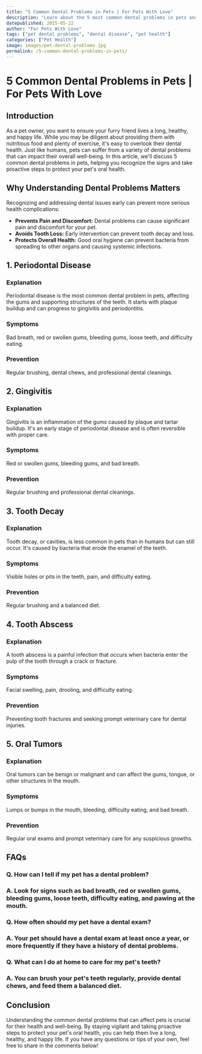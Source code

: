 ```yaml
---
title: "5 Common Dental Problems in Pets | For Pets With Love"
description: "Learn about the 5 most common dental problems in pets and how to protect your furry friend's oral health."
datepublished: 2025-05-22
author: "For Pets With Love"
tags: ["pet dental problems", "dental disease", "pet health"]
categories: ["Pet Health"]
image: images/pet-dental-problems.jpg
permalink: /5-common-dental-problems-in-pets/
---
```


# 5 Common Dental Problems in Pets | For Pets With Love

## Introduction

As a pet owner, you want to ensure your furry friend lives a long, healthy, and happy life. While you may be diligent about providing them with nutritious food and plenty of exercise, it's easy to overlook their dental health. Just like humans, pets can suffer from a variety of dental problems that can impact their overall well-being. In this article, we'll discuss 5 common dental problems in pets, helping you recognize the signs and take proactive steps to protect your pet's oral health.

## Why Understanding Dental Problems Matters

Recognizing and addressing dental issues early can prevent more serious health complications:

*   **Prevents Pain and Discomfort:** Dental problems can cause significant pain and discomfort for your pet.
*   **Avoids Tooth Loss:** Early intervention can prevent tooth decay and loss.
*   **Protects Overall Health:** Good oral hygiene can prevent bacteria from spreading to other organs and causing systemic infections.

## 1. Periodontal Disease

### Explanation

Periodontal disease is the most common dental problem in pets, affecting the gums and supporting structures of the teeth. It starts with plaque buildup and can progress to gingivitis and periodontitis.

### Symptoms

Bad breath, red or swollen gums, bleeding gums, loose teeth, and difficulty eating.

### Prevention

Regular brushing, dental chews, and professional dental cleanings.

## 2. Gingivitis

### Explanation

Gingivitis is an inflammation of the gums caused by plaque and tartar buildup. It's an early stage of periodontal disease and is often reversible with proper care.

### Symptoms

Red or swollen gums, bleeding gums, and bad breath.

### Prevention

Regular brushing and professional dental cleanings.

## 3. Tooth Decay

### Explanation

Tooth decay, or cavities, is less common in pets than in humans but can still occur. It's caused by bacteria that erode the enamel of the teeth.

### Symptoms

Visible holes or pits in the teeth, pain, and difficulty eating.

### Prevention

Regular brushing and a balanced diet.

## 4. Tooth Abscess

### Explanation

A tooth abscess is a painful infection that occurs when bacteria enter the pulp of the tooth through a crack or fracture.

### Symptoms

Facial swelling, pain, drooling, and difficulty eating.

### Prevention

Preventing tooth fractures and seeking prompt veterinary care for dental injuries.

## 5. Oral Tumors

### Explanation

Oral tumors can be benign or malignant and can affect the gums, tongue, or other structures in the mouth.

### Symptoms

Lumps or bumps in the mouth, bleeding, difficulty eating, and bad breath.

### Prevention

Regular oral exams and prompt veterinary care for any suspicious growths.

## FAQs

### Q. How can I tell if my pet has a dental problem?

### A. Look for signs such as bad breath, red or swollen gums, bleeding gums, loose teeth, difficulty eating, and pawing at the mouth.

### Q. How often should my pet have a dental exam?

### A. Your pet should have a dental exam at least once a year, or more frequently if they have a history of dental problems.

### Q. What can I do at home to care for my pet's teeth?

### A. You can brush your pet's teeth regularly, provide dental chews, and feed them a balanced diet.

## Conclusion

Understanding the common dental problems that can affect pets is crucial for their health and well-being. By staying vigilant and taking proactive steps to protect your pet's oral health, you can help them live a long, healthy, and happy life. If you have any questions or tips of your own, feel free to share in the comments below!
